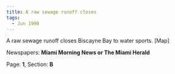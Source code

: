 ```yaml
---  
title: A raw sewage runoff closes  
tags:  
  - Jun 1990  
---  
```

  
A raw sewage runoff closes Biscayne Bay to water sports. [Map]  
  
Newspapers: **Miami Morning News or The Miami Herald**  
  
Page: **1**, Section: **B** 
